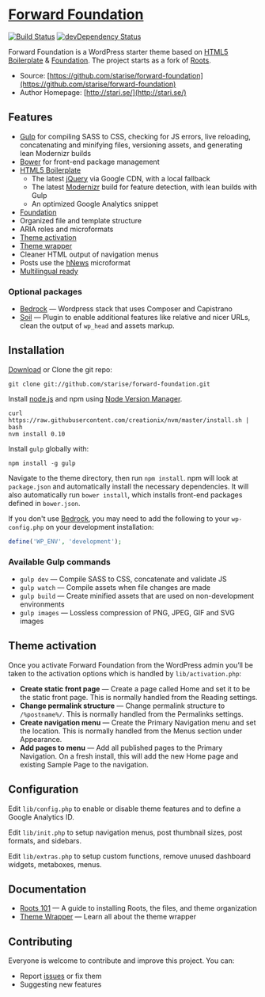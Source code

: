 # [Forward Foundation](https://github.com/starise/forward-foundation)
[![Build Status](https://travis-ci.org/starise/roots.svg)](https://travis-ci.org/starise/forward-foundation)
[![devDependency Status](https://david-dm.org/starise/forward-foundation/dev-status.svg)](https://david-dm.org/starise/forward-foundation#info=devDependencies)

Forward Foundation is a WordPress starter theme based on [HTML5 Boilerplate](http://html5boilerplate.com/) & [Foundation](http://foundation.zurb.com/). The project starts as a fork of [Roots](https://github.com/roots/roots).

* Source: [https://github.com/starise/forward-foundation](https://github.com/starise/forward-foundation)
* Author Homepage: [http://stari.se/](http://stari.se/)

## Features

* [Gulp](http://gulpjs.com/) for compiling SASS to CSS, checking for JS errors, live reloading, concatenating and minifying files, versioning assets, and generating lean Modernizr builds
* [Bower](http://bower.io/) for front-end package management
* [HTML5 Boilerplate](http://html5boilerplate.com/)
  * The latest [jQuery](http://jquery.com/) via Google CDN, with a local fallback
  * The latest [Modernizr](http://modernizr.com/) build for feature detection, with lean builds with Gulp
  * An optimized Google Analytics snippet
* [Foundation](http://foundation.zurb.com/)
* Organized file and template structure
* ARIA roles and microformats
* [Theme activation](http://roots.io/roots-101/#theme-activation)
* [Theme wrapper](http://roots.io/an-introduction-to-the-roots-theme-wrapper/)
* Cleaner HTML output of navigation menus
* Posts use the [hNews](http://microformats.org/wiki/hnews) microformat
* [Multilingual ready](http://wpml.org/)

### Optional packages

* [Bedrock](https://github.com/roots/bedrock) — Wordpress stack that uses Composer and Capistrano
* [Soil](https://github.com/roots/soil) — Plugin to enable additional features like relative and nicer URLs, clean the output of `wp_head` and assets markup.

## Installation

[Download](https://githgithub.com/starise/forward-foundation/zipball/master) or Clone the git repo:

```
git clone git://github.com/starise/forward-foundation.git
```

Install [node.js](http://nodejs.org/download/) and npm using [Node Version Manager](https://github.com/creationix/nvm).

```
curl https://raw.githubusercontent.com/creationix/nvm/master/install.sh | bash
nvm install 0.10
```

Install `gulp` globally with:

```
npm install -g gulp
```

Navigate to the theme directory, then run `npm install`. npm will look at `package.json` and automatically install the necessary dependencies. It will also automatically run `bower install`, which installs front-end packages defined in `bower.json`.

If you don't use [Bedrock](https://github.com/roots/bedrock), you may need to add the following to your `wp-config.php` on your development installation:

```php
define('WP_ENV', 'development');
```

### Available Gulp commands

* `gulp dev` — Compile SASS to CSS, concatenate and validate JS
* `gulp watch` — Compile assets when file changes are made
* `gulp build` — Create minified assets that are used on non-development environments
* `gulp images` — Lossless compression of PNG, JPEG, GIF and SVG images

## Theme activation

Once you activate Forward Foundation from the WordPress admin you’ll be taken to the activation options which is handled by `lib/activation.php`:

* **Create static front page** — Create a page called Home and set it to be the static front page. This is normally handled from the Reading settings.
* **Change permalink structure** — Change permalink structure to `/%postname%/`. This is normally handled from the Permalinks settings.
* **Create navigation menu** — Create the Primary Navigation menu and set the location. This is normally handled from the Menus section under Appearance.
* **Add pages to menu** — Add all published pages to the Primary Navigation. On a fresh install, this will add the new Home page and existing Sample Page to the navigation.

## Configuration

Edit `lib/config.php` to enable or disable theme features and to define a Google Analytics ID.

Edit `lib/init.php` to setup navigation menus, post thumbnail sizes, post formats, and sidebars.

Edit `lib/extras.php` to setup custom functions, remove unused dashboard widgets, metaboxes, menus.

## Documentation

* [Roots 101](http://roots.io/roots-101/) — A guide to installing Roots, the files, and theme organization
* [Theme Wrapper](http://roots.io/an-introduction-to-the-roots-theme-wrapper/) — Learn all about the theme wrapper

## Contributing

Everyone is welcome to contribute and improve this project. You can:

* Report [issues](https://github.com/starise/forward-foundation/issues) or fix them
* Suggesting new features
